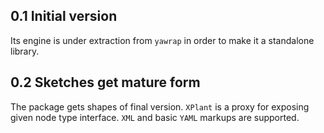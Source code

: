 ## 0.1 Initial version

Its engine is under extraction from `yawrap` in order to make it a standalone library.

## 0.2 Sketches get mature form

The package gets shapes of final version.
`XPlant` is a proxy for exposing given node type interface.
`XML` and basic `YAML` markups are supported.

